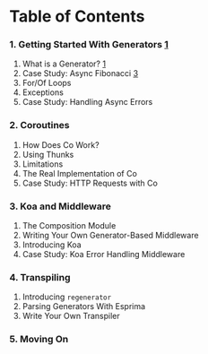# Table of Contents

### 1. Getting Started With Generators [1](#2)

1. What is a Generator? [1](#2)
2. Case Study: Async Fibonacci [3](#3)
3. For/Of Loops
4. Exceptions
5. Case Study: Handling Async Errors

### 2. Coroutines

1. How Does Co Work?
2. Using Thunks
3. Limitations
4. The Real Implementation of Co
5. Case Study: HTTP Requests with Co

### 3. Koa and Middleware

1. The Composition Module
2. Writing Your Own Generator-Based Middleware
3. Introducing Koa
4. Case Study: Koa Error Handling Middleware

### 4. Transpiling

1. Introducing `regenerator`
2. Parsing Generators With Esprima
3. Write Your Own Transpiler

### 5. Moving On
